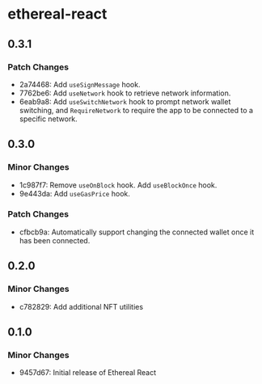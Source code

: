 # ethereal-react

## 0.3.1

### Patch Changes

- 2a74468: Add `useSignMessage` hook.
- 7762be6: Add `useNetwork` hook to retrieve network information.
- 6eab9a8: Add `useSwitchNetwork` hook to prompt network wallet switching, and `RequireNetwork` to require the app to be connected to a specific network.

## 0.3.0

### Minor Changes

- 1c987f7: Remove `useOnBlock` hook. Add `useBlockOnce` hook.
- 9e443da: Add `useGasPrice` hook.

### Patch Changes

- cfbcb9a: Automatically support changing the connected wallet once it has been connected.

## 0.2.0

### Minor Changes

- c782829: Add additional NFT utilities

## 0.1.0

### Minor Changes

- 9457d67: Initial release of Ethereal React
